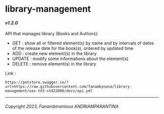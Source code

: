# library-management
#### *v1.2.0*

API that manages library (Books and Authors):
- GET : show all or filtered element(s) by name and by intervals of dates of the release date for the book(s), ordered by updated time
- ADD : create new element(s) in the library
- UPDATE : modify some informations about the element(s)
- DELETE : remove element(s) in the library

Link :
```
https://petstore.swagger.io/?url=https://raw.githubusercontent.com/fanambynana/library-management/oas-td3-std22006/docs/api.yml
```
---
###### Copyright 2023, Fanambinantsoa ANDRIAMPARANTINA
